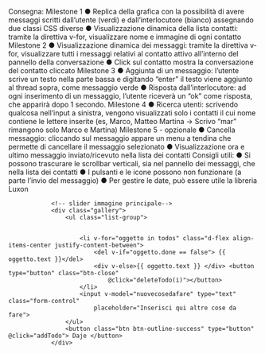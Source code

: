 Consegna:
Milestone 1
● Replica della grafica con la possibilità di avere messaggi scritti dall’utente (verdi) e
dall’interlocutore (bianco) assegnando due classi CSS diverse
● Visualizzazione dinamica della lista contatti: tramite la direttiva v-for, visualizzare
nome e immagine di ogni contatto
Milestone 2
● Visualizzazione dinamica dei messaggi: tramite la direttiva v-for, visualizzare tutti i
messaggi relativi al contatto attivo all’interno del pannello della conversazione
● Click sul contatto mostra la conversazione del contatto cliccato
Milestone 3
● Aggiunta di un messaggio: l’utente scrive un testo nella parte bassa e digitando
“enter” il testo viene aggiunto al thread sopra, come messaggio verde
● Risposta dall’interlocutore: ad ogni inserimento di un messaggio, l’utente riceverà
un “ok” come risposta, che apparirà dopo 1 secondo.
Milestone 4
● Ricerca utenti: scrivendo qualcosa nell’input a sinistra, vengono visualizzati solo i
contatti il cui nome contiene le lettere inserite (es, Marco, Matteo Martina -> Scrivo
“mar” rimangono solo Marco e Martina)
Milestone 5 - opzionale
● Cancella messaggio: cliccando sul messaggio appare un menu a tendina che
permette di cancellare il messaggio selezionato
● Visualizzazione ora e ultimo messaggio inviato/ricevuto nella lista dei contatti
Consigli utili:
● Si possono trascurare le scrollbar verticali, sia nel pannello dei messaggi, che nella
lista dei contatti
● I pulsanti e le icone possono non funzionare (a parte l’invio del messaggio)
● Per gestire le date, può essere utile la libreria Luxon






                <!-- slider immagine principale-->
                <div class="gallery">
                    <ul class="list-group">


                        <li v-for="oggetto in todos" class="d-flex align-items-center justify-content-between">
                            <del v-if="oggetto.done == false"> {{ oggetto.text }}</del>
                            <div v-else>{{ oggetto.text }} </div> <button type="button" class="btn-close"
                                @click="deleteTodo(i)"></button>
                        </li>
                        <input v-model="nuovecosedafare" type="text" class="form-control"
                            placeholder="Inserisci qui altre cose da fare">
                    </ul>
                    <button class="btn btn-outline-success" type="button" @click="addTodo"> Daje </button>
                </div>
